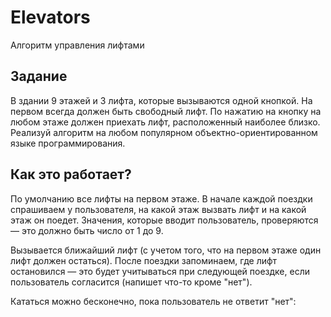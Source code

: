 # Elevators
Алгоритм управления лифтами

## Задание
В здании 9 этажей и 3 лифта, которые вызываются одной кнопкой. На первом всегда должен быть свободный лифт. По нажатию на кнопку на любом этаже должен приехать лифт, расположенный наиболее близко.
Реализуй алгоритм на любом популярном объектно-ориентированном языке программирования.

## Как это работает?
По умолчанию все лифты на первом этаже. В начале каждой поездки спрашиваем у пользователя, на какой этаж вызвать лифт и на какой этаж он поедет. Значения, которые вводит пользователь, проверяются — это должно быть число от 1 до 9.

Вызывается ближайший лифт (с учетом того, что на первом этаже один лифт должен остаться). После поездки запоминаем, где лифт остановился — это будет учитываться при следующей поездке, если пользователь согласится (напишет что-то кроме "нет").

Кататься можно бесконечно, пока пользователь не ответит "нет":

